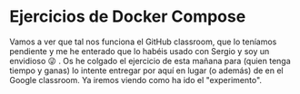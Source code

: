 # Ejercicios de Docker Compose

Vamos a ver que tal nos funciona el GitHub classroom, que lo teníamos pendiente y me he enterado que lo habéis usado con Sergio y soy un envidioso :stuck_out_tongue_winking_eye: . Os he colgado el ejercicio de esta mañana para (quien tenga tiempo y ganas) lo intente entregar por aquí en lugar (o además) de en el Google classroom.
Ya iremos viendo como ha ido el "experimento".